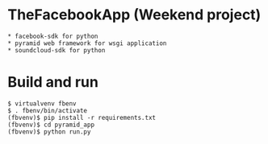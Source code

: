 # TheFacebookApp (Weekend project)

    * facebook-sdk for python
    * pyramid web framework for wsgi application
    * soundcloud-sdk for python

# Build and run
    $ virtualvenv fbenv
    $ . fbenv/bin/activate
    (fbvenv)$ pip install -r requirements.txt
    (fbvenv)$ cd pyramid_app
    (fbvenv)$ python run.py
    